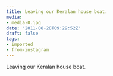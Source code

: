 ```yaml
---
title: Leaving our Keralan house boat.
media:
- media-0.jpg
date: "2011-08-28T09:29:52Z"
draft: false
tags:
- imported
- from-instagram
---
```

Leaving our Keralan house boat.
